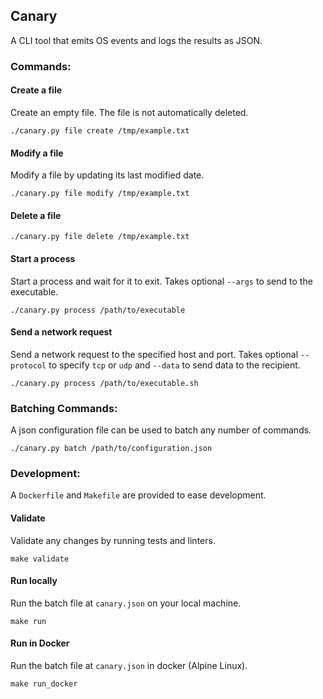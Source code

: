 ## Canary

A CLI tool that emits OS events and logs the results as JSON.

### Commands:

#### Create a file
Create an empty file. The file is not automatically deleted.
```
./canary.py file create /tmp/example.txt
```

#### Modify a file
Modify a file by updating its last modified date.
```
./canary.py file modify /tmp/example.txt
```

#### Delete a file
```
./canary.py file delete /tmp/example.txt
```

#### Start a process
Start a process and wait for it to exit.
Takes optional `--args` to send to the executable.
```
./canary.py process /path/to/executable
```

#### Send a network request
Send a network request to the specified host and port. Takes optional `--protocol`
to specify `tcp` or `udp` and `--data` to send data to the recipient.
```
./canary.py process /path/to/executable.sh
```

### Batching Commands:
A json configuration file can be used to batch any number of commands.
```
./canary.py batch /path/to/configuration.json
```

### Development:
A `Dockerfile` and `Makefile` are provided to ease development.

#### Validate
Validate any changes by running tests and linters.
```
make validate
```

#### Run locally
Run the batch file at `canary.json` on your local machine.
```
make run
```

#### Run in Docker
Run the batch file at `canary.json` in docker (Alpine Linux).
```
make run_docker
```
